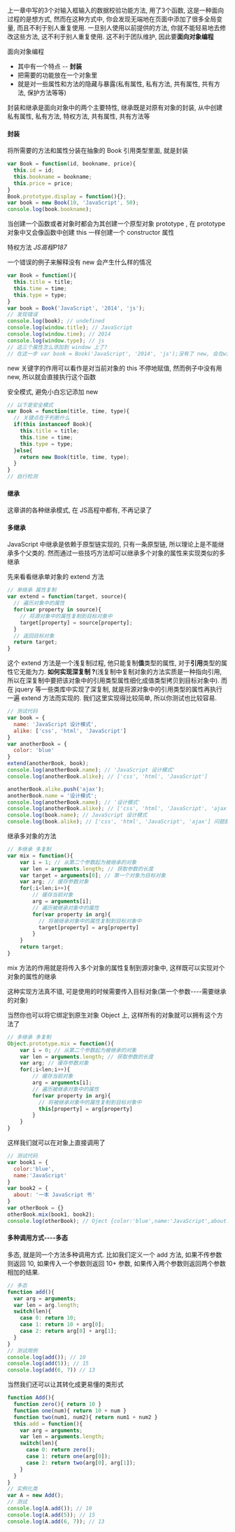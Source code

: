 上一章中写的3个对输入框输入的数据校验功能方法, 用了3个函数, 这是一种面向过程的是想方式, 然而在这种方式中, 你会发现无端地在页面中添加了很多全局变量, 而且不利于别人重复使用. 一旦别人使用以前提供的方法, 你就不能轻易地去修改这些方法, 这不利于别人重复使用. 这不利于团队维护, 因此要**面向对象编程**

面向对象编程

- 其中有一个特点 -- **封装**
- 把需要的功能放在一个对象里
- 就是对一些属性和方法的隐藏与暴露(私有属性, 私有方法, 共有属性, 共有方法, 保护方法等等)

封装和继承是面向对象中的两个主要特性, 继承既是对原有对象的封装, 从中创建私有属性, 私有方法, 特权方法, 共有属性, 共有方法等

#### 封装

将所需要的方法和属性分装在抽象的 Book 引用类型里面, 就是封装

```javascript
var Book = function(id, bookname, price){
  this.id = id;
  this.bookname = bookname;
  this.price = price;
}
Book.prototype.display = function(){};
var book = new Book(10, 'JavaScript', 50);
console.log(book.bookname);
```

当创建一个函数或者对象时都会为其创建一个原型对象 prototype , 在 prototype  对象中又会像函数中创建 this 一样创建一个 constructor 属性

特权方法   _JS高程P187_

一个错误的例子来解释没有 new 会产生什么样的情况

```javascript
var Book = function(){
  this.title = title;
  this.time = time;
  this.type = type;
}
var book = Book('JavaScript', '2014', 'js');
// 发现错误
console.log(book); // undefined
console.log(window.title); // JavaScript
console.log(window.time); // 2014
console.log(window.type); // js
// 这三个属性怎么添加到 window 上了?
// 在这一步 var book = Book('JavaScript', '2014', 'js');没有了 new, 会在window 上直接执行 Book 这个函数
```

new 关键字的作用可以看作是对当前对象的 this 不停地赋值, 然而例子中没有用 new, 所以就会直接执行这个函数

安全模式, 避免小白忘记添加 new

```javascript
// 以下是安全模式
var Book = function(title, time, type){
  // 关键点在于判断什么
  if(this instanceof Book){
  	this.title = title;
    this.time = time;
    this.type = type;
  }else{
  	return new Book(title, time, type);
  }
}
// 自行检测
```

#### 继承

这章讲的各种继承模式, 在 JS高程中都有, 不再记录了



#### 多继承

JavaScript 中继承是依赖于原型链实现的, 只有一条原型链, 所以理论上是不能继承多个父类的. 然而通过一些技巧方法却可以继承多个对象的属性来实现类似的多继承

先来看看继承单对象的 extend 方法

```javascript
// 单继承 属性复制
var extend = function(target, source){
  // 遍历对象中的属性
  for(var property in source){
    // 将源对象中的属性复制到目标对象中
  	target[property] = source[property];
  }
  // 返回目标对象
  return target;
}
```

这个 extend 方法是一个浅复制过程, 他只能复制**值**类型的属性, 对于**引用**类型的属性它无能为力. **如何实现深复制 ?**(浅复制中复制对象的方法实质是一种指向引用, 所以在深复制中要把该对象中的引用类型属性细化成值类型拷贝到目标对象中). 而在 jquery 等一些类库中实现了深复制, 就是将源对象中的引用类型的属性再执行一遍 extend 方法而实现的. 我们这里实现得比较简单, 所以你测试也比较容易. 

```javascript
// 测试代码
var book = {
  name: 'JavaScript 设计模式',
  alike: ['css', 'html', 'JavaScript']
}
var anotherBook = {
  color: 'blue'
}
extend(anotherBook, book);
console.log(anotherBook.name); // 'JavaScript 设计模式'
console.log(anotherBook.alike); // ['css', 'html', 'JavaScript']

anotherBook.alike.push('ajax');
anotherBook.name = '设计模式';
console.log(anotherBook.name); // '设计模式'
console.log(anotherBook.alike); // ['css', 'html', 'JavaScript', 'ajax']
console.log(book.name); // JavaScript 设计模式
console.log(book.alike); // ['css', 'html', 'JavaScript', 'ajax'] 问题就在这里, 引用类型复制的只是引用而已
```

继承多对象的方法

```javascript
// 多继承 多复制
var mix = function(){
    var i = 1; // 从第二个参数起为被继承的对象
    var len = arguments.length; // 获取参数的长度
	var target = arguments[0]; // 第一个对象为目标对象
  	var arg; // 缓存参数对象 
    for(;i<len;i++){
        // 缓存当前对象
  		arg = arguments[i];
        // 遍历被继承对象中的属性
      	for(var property in arg){
  		  // 将被继承对象中的属性复制到目标对象中	
          target[property] = arg[property]
	    }	
	}
  	return target;
}
```

mix 方法的作用就是将传入多个对象的属性复制到源对象中, 这样既可以实现对个对象的属性的继承

这种实现方法真不错, 可是使用的时候需要传入目标对象(第一个参数----需要继承的对象)



当然你也可以将它绑定到原生对象 Object 上, 这样所有的对象就可以拥有这个方法了



```javascript
// 多继承 多复制
Object.prototype.mix = function(){
    var i = 0; // 从第二个参数起为被继承的对象
    var len = arguments.length; // 获取参数的长度
  	var arg; // 缓存参数对象 
    for(;i<len;i++){
        // 缓存当前对象
  		arg = arguments[i];
        // 遍历被继承对象中的属性
      	for(var property in arg){
  		  // 将被继承对象中的属性复制到目标对象中	
          this[property] = arg[property]
	    }	
	}
}
```

这样我们就可以在对象上直接调用了

```javascript
// 测试代码
var book1 = {
  color:'blue',
  name:'JavaScript'
}
var book2 = {
  about: '一本 JavaScript 书'
}
var otherBook = {}
otherBook.mix(book1, book2);
console.log(otherBook); // Oject {color:'blue',name:'JavaScript',about: '一本 JavaScript 书'}
```

#### 多种调用方式----多态

多态, 就是同一个方法多种调用方式. 比如我们定义一个 add 方法, 如果不传参数则返回 10, 如果传入一个参数则返回 10+ 参数, 如果传入两个参数则返回两个参数相加的结果.

```javascript
// 多态
function add(){
  var arg = arguments;
  var len = arg.length;
  switch(len){
    case 0: return 10;
    case 1: return 10 + arg[0];
    case 2: return arg[0] + arg[1];
  }
}
// 测试用例
console.log(add()); // 10
console.log(add(5)); // 15
console.log(add(6, 7)) // 13
```

当然我们还可以让其转化成更易懂的类形式

```javascript
function Add(){
  function zero(){ return 10 }
  function one(num){ return 10 + num }
  function two(num1, num2){ return num1 + num2 }
  this.add = function(){
  	var arg = arguments;
    var len = arguments.length;
    switch(len){
      case 0: return zero();
      case 1: return one(arg[0]);
      case 2: return two(arg[0], arg[1]);
	}
  }
}
// 实例化类
var A = new Add();
// 测试
console.log(A.add()); // 10
console.log(A.add(5)); // 15
console.log(A.add(6, 7)); // 13
```



